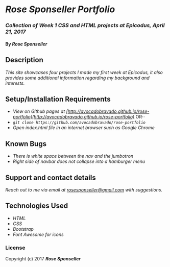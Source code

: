 # _Rose Sponseller Portfolio_

### _Collection of Week 1 CSS and HTML projects at Epicodus, April 21, 2017_

#### By _**Rose Sponseller**_

## Description

_This site showcases four projects I made my first week at Epicodus, it also provides some additional information regarding my background and interests._

## Setup/Installation Requirements

* _View on Github pages at [http://avocadobravado.github.io/rose-portfolio](http://avocadobravado.github.io/rose-portfolio)_
OR⋅⋅
* _`git clone https://github.com/avocadobravado/rose-portfolio`_
* _Open index.html file in an internet browser such as Google Chrome_

## Known Bugs

* _There is white space between the nav and the jumbotron_
* _Right side of navbar does not collapse into a hamburger menu_

## Support and contact details

_Reach out to me via email at rosesponseller@gmail.com with suggestions._

## Technologies Used

* _HTML_
* _CSS_
* _Bootstrap_
* _Font Awesome for icons_

### License

Copyright (c) 2017 **_Rose Sponseller_**
